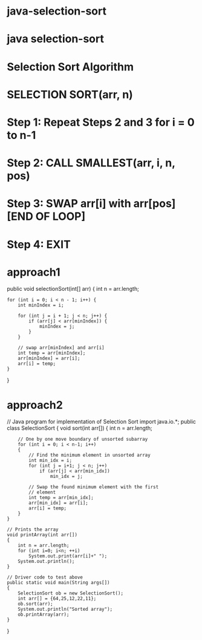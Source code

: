 # java-selection-sort
# java selection-sort
# Selection Sort Algorithm
# SELECTION SORT(arr, n)  
# Step 1: Repeat Steps 2 and 3 for i = 0 to n-1  
# Step 2: CALL SMALLEST(arr, i, n, pos)  
# Step 3: SWAP arr[i] with arr[pos]  [END OF LOOP]  
# Step 4: EXIT  
# approach1
public void selectionSort(int[] arr) {
    int n = arr.length;

    for (int i = 0; i < n - 1; i++) {
        int minIndex = i;

        for (int j = i + 1; j < n; j++) {
            if (arr[j] < arr[minIndex]) {
                minIndex = j;
            }
        }

        // swap arr[minIndex] and arr[i]
        int temp = arr[minIndex];
        arr[minIndex] = arr[i];
        arr[i] = temp;
    }
}

# approach2
// Java program for implementation of Selection Sort 
import java.io.*; 
public class SelectionSort 
{ 
	void sort(int arr[]) 
	{ 
		int n = arr.length; 

		// One by one move boundary of unsorted subarray 
		for (int i = 0; i < n-1; i++) 
		{ 
			// Find the minimum element in unsorted array 
			int min_idx = i; 
			for (int j = i+1; j < n; j++) 
				if (arr[j] < arr[min_idx]) 
					min_idx = j; 

			// Swap the found minimum element with the first 
			// element 
			int temp = arr[min_idx]; 
			arr[min_idx] = arr[i]; 
			arr[i] = temp; 
		} 
	} 

	// Prints the array 
	void printArray(int arr[]) 
	{ 
		int n = arr.length; 
		for (int i=0; i<n; ++i) 
			System.out.print(arr[i]+" "); 
		System.out.println(); 
	} 

	// Driver code to test above 
	public static void main(String args[]) 
	{ 
		SelectionSort ob = new SelectionSort(); 
		int arr[] = {64,25,12,22,11}; 
		ob.sort(arr); 
		System.out.println("Sorted array"); 
		ob.printArray(arr); 
	} 
} 
